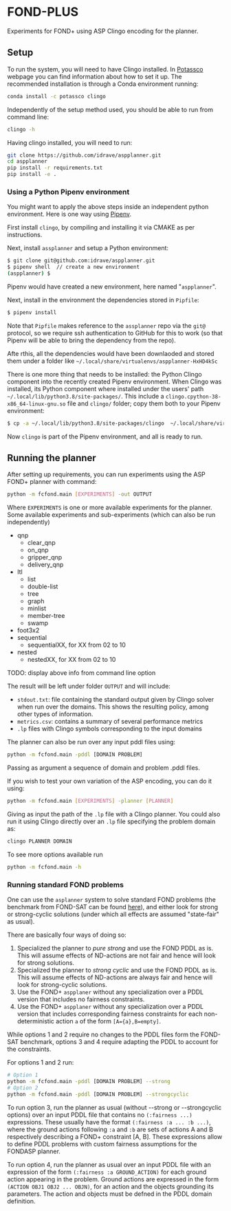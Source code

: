 # FOND-PLUS

Experiments for FOND+ using ASP Clingo encoding for the planner.

## Setup

To run the system, you will need to have Clingo installed. In [Potassco](https://potassco.org/clingo/) webpage you can find information about how to set it up. The recommended installation is through a Conda environment running:

```bash
conda install -c potassco clingo
```

Independently of the setup method used, you should be able to run from command line:
```bash
clingo -h
```

Having clingo installed, you will need to run:
```bash
git clone https://github.com/idrave/aspplanner.git
cd aspplanner
pip install -r requirements.txt
pip install -e .
```

### Using a Python Pipenv environment

You might want to apply the above steps inside an independent python environment. Here is one way using [Pipenv](https://pypi.org/project/pipenv/).

First install `clingo`, by compiling and installing it via CMAKE as per instructions.

Next, install `assplanner` and setup a Python environment:

```bash
$ git clone git@github.com:idrave/aspplanner.git
$ pipenv shell  // create a new environment
(aspplanner) $ 
```

Pipenv would have created a new environment, here named "`aspplanner`". 

Next, install in the environment the dependencies stored in `Pipfile`:

```bash
$ pipenv install
```

Note that `Pipfile` makes reference to the `assplanner` repo via the `git@` protocol, so we require ssh authentication to GitHub for this to work (so that Pipenv will be able to bring the dependency from the repo).

Afte rthis, all the dependencies would have been downlaoded and stored them under a folder like `~/.local/share/virtualenvs/aspplanner-HxHD4kSc`

There is one more thing that needs to be installed: the Python Clingo component into the recently created Pipenv environment. When Clingo was installed, its  Python component where installed under the users' path
`~/.local/lib/python3.8/site-packages/`. This include a `clingo.cpython-38-x86_64-linux-gnu.so` file and `clingo/` folder; copy them both to your Pipenv environment:

```bash
$ cp -a ~/.local/lib/python3.8/site-packages/clingo  ~/.local/share/virtualenvs/aspplanner.git-HxHD4kSc/lib/python3.8/site-packages/
```

Now `clingo` is part of the Pipenv environment, and all is ready to run.

## Running the planner

After setting up requirements, you can run experiments using the ASP FOND+ planner with command:

```bash
python -m fcfond.main [EXPERIMENTS] -out OUTPUT
```

Where `EXPERIMENTS` is one or more available experiments for the planner. Some available experiments and sub-experiments (which can also be run independently)

- qnp
    - clear_qnp
    - on_qnp
    - gripper_qnp
    - delivery_qnp
- ltl
    - list
    - double-list
    - tree
    - graph
    - minlist
    - member-tree
    - swamp
- foot3x2
- sequential
    - sequentialXX, for XX from 02 to 10
- nested
    - nestedXX, for XX from 02 to 10

TODO: display above info from command line option

The result will be left under folder `OUTPUT` and will include:

- `stdout.txt`: file containing the standard output given by Clingo solver when run over the domains. This shows the resulting policy, among other types of information.
- `metrics.csv`: contains a summary of several performance metrics
- `.lp` files with Clingo symbols corresponding to the input domains

The planner can also be run over any input pddl files using:

```bash
python -m fcfond.main -pddl [DOMAIN PROBLEM]
```

Passing as argument a sequence of domain and problem .pddl files.

If you wish to test your own variation of the ASP encoding, you can do it using:

```bash
python -m fcfond.main [EXPERIMENTS] -planner [PLANNER]
```

Giving as input the path of the `.lp` file with a Clingo planner. You could also run it using Clingo directly over an `.lp` file specifying the problem domain as:

```bash
clingo PLANNER DOMAIN
```

To see more options available run

```bash
python -m fcfond.main -h
```

### Running standard FOND problems

One can use the `asplanner` system to solve standard FOND problems (the benchmark from FOND-SAT can be found [here](fcfond/domains/pddl/fond-sat)), and either look for strong or strong-cyclic solutions (under which all effects are assumed "state-fair" as usual).

There are basically four ways of doing so:

1. Specialized the planner to _pure strong_ and use the FOND PDDL as is. This will assume effects of ND-actions are not fair and hence will look for strong solutions.
2. Specialized the planner to _strong cyclic_ and use the FOND PDDL as is. This will assume effects of ND-actions are always fair and hence will look for strong-cyclic solutions.
3. Use the FOND+ `aspplaner` without any specialization over a PDDL version that includes no fairness constraints.
4. Use the FOND+ `aspplaner` without any specialization over a PDDL version that includes corresponding fairness constraints for each non-deterministic action `a` of the form `[A={a},B=empty]`.

While options 1 and 2 require no changes to the PDDL files form the FOND-SAT benchmark, options 3 and 4 require adapting the PDDL to account for the constraints.

For options 1 and 2 run:
```bash
# Option 1
python -m fcfond.main -pddl [DOMAIN PROBLEM] --strong
# Option 2
python -m fcfond.main -pddl [DOMAIN PROBLEM] --strongcyclic
```

To run option 3, run the planner as usual (without --strong or --strongcyclic options) over an input PDDL file that contains no ```(:fairness ...)``` expressions. These usually have the format ```(:fairness :a ... :b ...)```, where the ground actions following ```:a``` and ```:b``` are sets of actions A and B respectively describing a FOND+ constraint [A, B]. These expressions allow to define PDDL problems with custom fairness assumptions for the FONDASP planner.

To run option 4, run the planner as usual over an input PDDL file with an expression of the form ```(:fairness :a GROUND_ACTION)``` for each ground action appearing in the problem. Ground actions are expressed in the form ```(ACTION OBJ1 OBJ2 ... OBJN)```, for an action and the objects grounding its parameters. The action and objects must be defned in the PDDL domain definition.